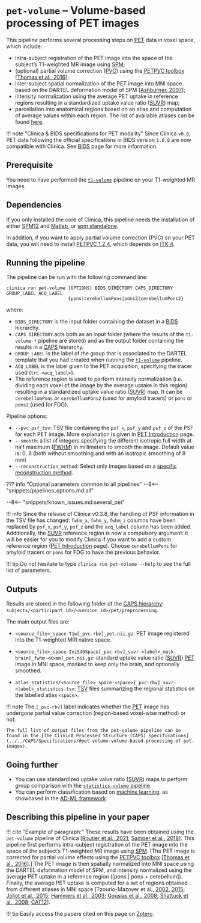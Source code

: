 <!-- markdownlint-disable MD046 -->
# `pet-volume` – Volume-based processing of PET images

This pipeline performs several processing steps on [PET](../glossary.md#pet) data in voxel space, which include:

- intra-subject registration of the PET image into the space of the subject’s T1-weighted MR image using [SPM](http://www.fil.ion.ucl.ac.uk/spm/);
- (optional) partial volume correction ([PVC](../glossary.md#pvc)) using the [PETPVC toolbox](https://github.com/UCL/PETPVC) [[Thomas et al., 2016](https://doi.org/10.1088/0031-9155/61/22/7975)];
- inter-subject spatial normalization of the PET image into MNI space based on the DARTEL deformation model of SPM [[Ashburner, 2007](http://dx.doi.org/10.1016/j.neuroimage.2007.07.007)];
- intensity normalization using the average PET uptake in reference regions resulting in a standardized uptake value ratio ([SUVR](../glossary.md#suvr)) map;
- parcellation into anatomical regions based on an atlas and computation of average values within each region.
The list of available atlases can be found [here](../Atlases.md).

!!! note "Clinica & BIDS specifications for PET modality"
    Since Clinica `v0.6`, PET data following the official specifications in BIDS version `1.6.0` are now compatible with Clinica.
    See [BIDS](../BIDS.md) page for more information.

## Prerequisite

You need to have performed the [`t1-volume`](./T1_Volume.md) pipeline on your T1-weighted MR images.

## Dependencies

If you only installed the core of Clinica, this pipeline needs the installation of either [SPM12](../Software/Third-party.md#spm12) and [Matlab](../Software/Third-party.md#matlab), or [spm standalone](../Software/Third-party.md#spm12-standalone).

In addition, if you want to apply partial volume correction (PVC) on your PET data, you will need to install [PETPVC 1.2.4](../Software/Third-party.md#petpvc), which depends on [ITK 4](../Software/Third-party.md#itk).

## Running the pipeline

The pipeline can be run with the following command line:

```shell
clinica run pet-volume [OPTIONS] BIDS_DIRECTORY CAPS_DIRECTORY GROUP_LABEL ACQ_LABEL
                       {pons|cerebellumPons|pons2|cerebellumPons2} 
```

where:

- `BIDS_DIRECTORY` is the input folder containing the dataset in a [BIDS](../BIDS.md) hierarchy.
- `CAPS_DIRECTORY` acts both as an input folder (where the results of the `t1-volume-*` pipeline are stored) and as the output folder containing the results in a [CAPS](../CAPS/Introduction.md) hierarchy.
- `GROUP_LABEL` is the label of the group that is associated to the DARTEL template that you had created when running the [`t1-volume`](./T1_Volume.md) pipeline.
- `ACQ_LABEL` is the label given to the PET acquisition, specifying the tracer used (`trc-<acq_label>`).
- The reference region is used to perform intensity normalization (i.e. dividing each voxel of the image by the average uptake in this region) resulting in a standardized uptake value ratio ([SUVR](../glossary.md#suvr)) map.
It can be `cerebellumPons` or `cerebellumPons2` (used for amyloid tracers) or `pons` or `pons2` (used for FDG).

Pipeline options:

- `--pvc_psf_tsv`: TSV file containing the `psf_x`, `psf_y` and `psf_z` of the PSF for each PET image. More explanation is given in [PET Introduction](./PET_Introduction.md#partial-volume-correction-pvc) page.
- `--smooth`: a list of integers specifying the different isotropic full width at half maximum ([FWHM](../glossary.md#fwhm)) in millimeters to smooth the image. Default value is: 0, 8 (both without smoothing and with an isotropic smoothing of 8 mm)
- `--reconstruction_method`: Select only images based on a [specific reconstruction method](./PET_Introduction.md#reconstruction-methods).

??? info "Optional parameters common to all pipelines"
    --8<-- "snippets/pipelines_options.md:all"

--8<-- "snippets/known_issues.md:several_pet"

!!! info
    Since the release of Clinica v0.3.8, the handling of PSF information in the TSV file has changed: `fwhm_x`, `fwhm_y`, `fwhm_z` columns have been replaced by `psf_x`, `psf_y`, `psf_z` and the `acq_label` column has been added.
    Additionally, the [SUVR](../glossary.md#suvr) reference region is now a compulsory argument: it will be easier for you to modify Clinica if you want to add a custom reference region ([PET Introduction](../PET_Introduction) page).
    Choose `cerebellumPons` for amyloid tracers or `pons` for FDG to have the previous behavior.

!!! tip
    Do not hesitate to type `clinica run pet-volume --help` to see the full list of parameters.

## Outputs

Results are stored in the following folder of the [CAPS hierarchy](../CAPS/Specifications.md#pet-volume---volume-based-processing-of-pet-images): `subjects/<participant_id>/<session_id>/pet/preprocessing`.

The main output files are:

- `<source_file>_space-T1w[_pvc-rbv]_pet.nii.gz`: PET image registered into the T1-weighted MRI native space.

- `<source_file>_space-Ixi549Space[_pvc-rbv]_suvr-<label>_mask-brain[_fwhm-<X>mm]_pet.nii.gz`: standard uptake value ratio ([SUVR](../glossary.md#suvr)) [PET](../glossary.md#pet) image in MNI space, masked to keep only the brain, and optionally smoothed.

- `atlas_statistics/<source_file>_space-<space>[_pvc-rbv]_suvr-<label>_statistics.tsv`: [TSV](../glossary.md#tsv) files summarizing the regional statistics on the labelled atlas `<space>`.

!!! note
    The `[_pvc-rbv]` label indicates whether the [PET](../glossary.md#pet) image has undergone partial value correction (region-based voxel-wise method) or not.

    The full list of output files from the pet-volume pipeline can be found in the [The ClinicA Processed Structure (CAPS) specifications](../../CAPS/Specifications/#pet-volume-volume-based-processing-of-pet-images).

## Going further

- You can use standardized uptake value ratio ([SUVR](../glossary.md#suvr)) maps to perform group comparison with the [`statistics-volume` pipeline](../Stats_Volume).
- You can perform classification based on [machine learning](../MachineLearning_Classification), as showcased in the [AD-ML framework](https://github.com/aramis-lab/AD-ML).

## Describing this pipeline in your paper

!!! cite "Example of paragraph:"
    These results have been obtained using the `pet-volume` pipeline of Clinica
    [[Routier et al., 2021](https://doi.org/10.3389/fninf.2021.689675);
    [Samper et al., 2018](https://doi.org/10.1016/j.neuroimage.2018.08.042)].
    This pipeline first performs intra-subject registration of the PET image into
    the space of the subject’s T1-weighted MR image using
    [SPM](http://www.fil.ion.ucl.ac.uk/spm/).
    [The PET image is corrected for partial volume effects using the
    [PETPVC toolbox](https://github.com/UCL/PETPVC)
    [[Thomas et al., 2016](https://doi.org/10.1088/0031-9155/61/22/7975)].]
    The PET image is then spatially normalized into MNI space using the DARTEL deformation model of SPM, and intensity normalized using the average PET uptake in a reference region ([pons | pons + cerebellum]).
    Finally, the average PET uptake is computed for a set of regions obtained from
    different atlases in MNI space [Tzourio-Mazoyer et al.,
    [2002](http://dx.doi.org/10.1006/nimg.2001.0978),
    [2015](http://dx.doi.org/10.1016/j.neuroimage.2015.07.075);
    [Joliot et al., 2015](http://dx.doi.org/10.1016/j.jneumeth.2015.07.013);
    [Hammers et al., 2003](http://dx.doi.org/10.1002/hbm.10123);
    [Gousias et al., 2008](http://dx.doi.org/10.1016/j.neuroimage.2007.11.034);
    [Shattuck et al., 2008](http://dx.doi.org/10.1016/j.neuroimage.2007.09.031);
    [CAT12](http://dbm.neuro.uni-jena.de/cat/)].

!!! tip
    Easily access the papers cited on this page on [Zotero](https://www.zotero.org/groups/2240070/clinica_aramislab/items/collectionKey/INDXD9QQ).
